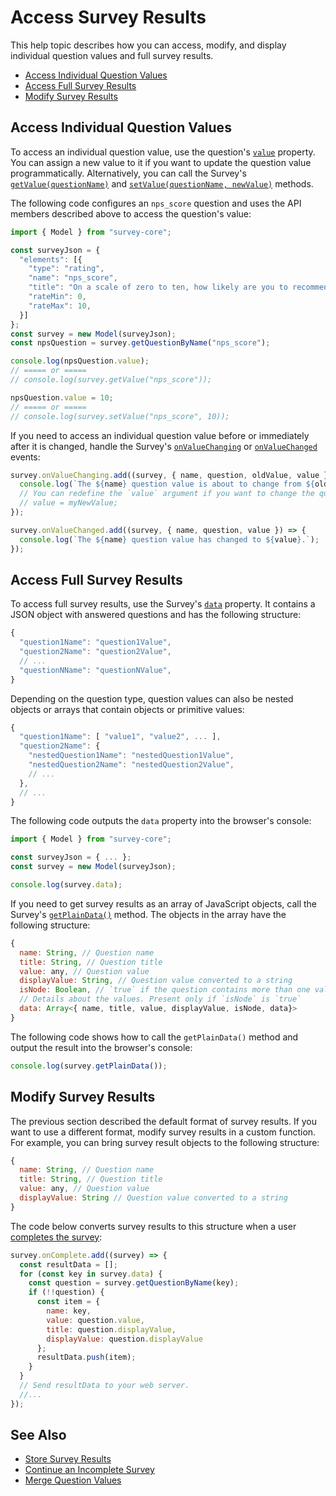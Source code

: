 # Access Survey Results

This help topic describes how you can access, modify, and display individual question values and full survey results.

- [Access Individual Question Values](#access-individual-question-values)
- [Access Full Survey Results](#access-full-survey-results)
- [Modify Survey Results](#modify-survey-results)

## Access Individual Question Values

To access an individual question value, use the question's [`value`](/Documentation/Library?id=Question#value) property. You can assign a new value to it if you want to update the question value programmatically. Alternatively, you can call the Survey's [`getValue(questionName)`](/Documentation/Library?id=surveymodel#getValue) and [`setValue(questionName, newValue)`](/Documentation/Library?id=surveymodel#setValue) methods.

The following code configures an `nps_score` question and uses the API members described above to access the question's value:

```js
import { Model } from "survey-core";

const surveyJson = {
  "elements": [{
    "type": "rating",
    "name": "nps_score",
    "title": "On a scale of zero to ten, how likely are you to recommend our product to a friend or colleague?",
    "rateMin": 0,
    "rateMax": 10,
  }]
};
const survey = new Model(surveyJson);
const npsQuestion = survey.getQuestionByName("nps_score");

console.log(npsQuestion.value);
// ===== or =====
// console.log(survey.getValue("nps_score"));

npsQuestion.value = 10;
// ===== or =====
// console.log(survey.setValue("nps_score", 10));
```

If you need to access an individual question value before or immediately after it is changed, handle the Survey's [`onValueChanging`](/Documentation/Library?id=surveymodel#onValueChanging) or [`onValueChanged`](/Documentation/Library?id=surveymodel#onValueChanged) events:

```js
survey.onValueChanging.add((survey, { name, question, oldValue, value }) => {
  console.log(`The ${name} question value is about to change from ${oldValue} to ${value}.`);
  // You can redefine the `value` argument if you want to change the question value:
  // value = myNewValue;
});

survey.onValueChanged.add((survey, { name, question, value }) => {
  console.log(`The ${name} question value has changed to ${value}.`);
});
```

## Access Full Survey Results

To access full survey results, use the Survey's [`data`](/Documentation/Library?id=surveymodel#data) property. It contains a JSON object with answered questions and has the following structure:

```js
{
  "question1Name": "question1Value",
  "question2Name": "question2Value",
  // ...
  "questionNName": "questionNValue",
}
```

Depending on the question type, question values can also be nested objects or arrays that contain objects or primitive values:

```js
{
  "question1Name": [ "value1", "value2", ... ],
  "question2Name": {
    "nestedQuestion1Name": "nestedQuestion1Value",
    "nestedQuestion2Name": "nestedQuestion2Value",
    // ...
  },
  // ...
}
```

The following code outputs the `data` property into the browser's console:

```js
import { Model } from "survey-core";

const surveyJson = { ... };
const survey = new Model(surveyJson);

console.log(survey.data);
```

If you need to get survey results as an array of JavaScript objects, call the Survey's [`getPlainData()`](/Documentation/Library?id=surveymodel#getPlainData) method. The objects in the array have the following structure:

```js
{
  name: String, // Question name
  title: String, // Question title
  value: any, // Question value
  displayValue: String, // Question value converted to a string
  isNode: Boolean, // `true` if the question contains more than one value
  // Details about the values. Present only if `isNode` is `true`
  data: Array<{ name, title, value, displayValue, isNode, data}>
}
```

The following code shows how to call the `getPlainData()` method and output the result into the browser's console:

```js
console.log(survey.getPlainData());
```

## Modify Survey Results

The previous section described the default format of survey results. If you want to use a different format, modify survey results in a custom function. For example, you can bring survey result objects to the following structure:

```js
{
  name: String, // Question name
  title: String, // Question title
  value: any, // Question value
  displayValue: String // Question value converted to a string
}
```

The code below converts survey results to this structure when a user [completes the survey](https://surveyjs.io/Documentation/Library?id=surveymodel#onComplete):

```js
survey.onComplete.add((survey) => {
  const resultData = [];
  for (const key in survey.data) {
    const question = survey.getQuestionByName(key);
    if (!!question) {
      const item = {
        name: key,
        value: question.value,
        title: question.displayValue,
        displayValue: question.displayValue
      };
      resultData.push(item);
    }
  }
  // Send resultData to your web server.
  //...
});
```

## See Also

- [Store Survey Results](/Documentation/Library?id=handle-survey-results-store)
- [Continue an Incomplete Survey](/Documentation/Library?id=handle-survey-results-continue-incomplete)
- [Merge Question Values](/Documentation/Library?id=design-survey-merge-question-values)